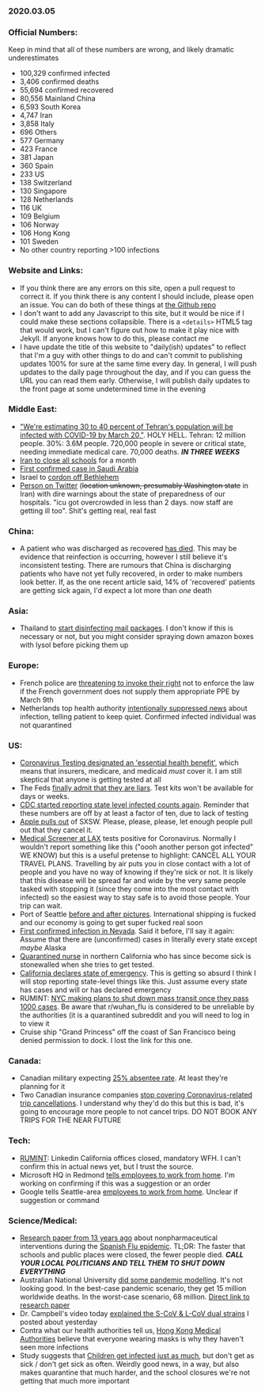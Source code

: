 ### 2020.03.05

### Official Numbers:

Keep in mind that all of these numbers are wrong, and likely dramatic
underestimates

* 100,329 confirmed infected
* 3,406 confirmed deaths
* 55,694 confirmed recovered
* 80,556 Mainland China
* 6,593 South Korea
* 4,747 Iran
* 3,858 Italy
* 696 Others
* 577 Germany
* 423 France
* 381 Japan
* 360 Spain
* 233 US
* 138 Switzerland
* 130 Singapore
* 128 Netherlands
* 116 UK
* 109 Belgium
* 106 Norway
* 106 Hong Kong
* 101 Sweden
* No other country reporting >100 infections

### Website and Links:

* If you think there are any errors on this site, open a pull request to
  correct it. If you think there is any content I should include, please
  open an issue. You can do both of these things at [the Github
repo](https://github.com/cvdailyupdates/cvdailyupdates.github.io)
* I don't want to add any Javascript to this site, but it would be nice
  if I could make these sections collapsible. There is a `<details>`
  HTML5 tag that would work, but I can't figure out how to make it play
  nice with Jekyll. If anyone knows how to do this, please contact me
* I have update the title of this website to "daily(ish) updates" to
  reflect that I'm a guy with other things to do and can't commit to
  publishing updates 100% for sure at the same time every day. In general,
  I will push updates to the daily page throughout the day, and if you
  can guess the URL you can read them early. Otherwise, I will publish
  daily updates to the front page at some undetermined time in the evening

### Middle East:

* ["We're estimating 30 to 40 percent of Tehran's population will be infected with COVID-19 by March 20,"](https://twitter.com/HeshmatAlavi/status/1235496800112586753). HOLY HELL. Tehran: 12 million people. 30%: 3.6M people. 720,000 people in severe or critical state, needing immediate medical care. 70,000 deaths. _**IN THREE WEEKS**_
* [Iran to close all
  schools](https://twitter.com/bnodesk/status/1235514853370052610?s=21)
  for a month
* [First confirmed case in Saudi
  Arabia](https://flutrackers.com/forum/forum/middle-east/saudi-arabia-ab/833053-saudi-arabia-announces-first-case-of-coronavirus)
* Israel to [cordon off
  Bethlehem](https://twitter.com/BNODesk/status/1235659957133074432?s=20)
* [Person on Twitter](https://twitter.com/AcidFastBacilli/status/1235575541564137475) (~~location unknown, presumably Washington state~~ in Iran) with dire warnings about the state of preparedness of our hospitals. "icu got overcrowded in less than 2 days. now staff are getting ill too". Shit's getting real, real fast

### China:

* A patient who was discharged as recovered [has
  died](https://www.scmp.com/news/china/society/article/3065091/coronavirus-recovered-patient-dies-china-reports-139-new-cases).
  This may be evidence that reinfection is occurring, however I still
  believe it's inconsistent testing. There are rumours that China is
  discharging patients who have not yet fully recovered, in order to make
  numbers look better. If, as the one recent article said, 14% of
  'recovered' patients are getting sick again, I'd expect a lot more than
  _one_ death

### Asia:

* Thailand to [start disinfecting mail
  packages](https://www.bangkokpost.com/thailand/general/1872344/thailand-begins-disinfecting-packages).
  I don't know if this is necessary or not, but you might consider
  spraying down amazon boxes with lysol before picking them up

### Europe:

* French police are [threatening to invoke their right](https://twitter.com/Deven_Intel/status/1235571307112214528)
  not to enforce the law if the French government does not supply them appropriate PPE by March 9th
* Netherlands top health authority [intentionally suppressed news](https://www.telegraaf.nl/video/1287078306/coronapatient-mocht-niks-zeggen-van-ggd) about
  infection, telling patient to keep quiet. Confirmed infected
  individual was not quarantined

### US:

* [Coronavirus Testing designated an 'essential health
  benefit'](https://twitter.com/francoordonez/status/1235276782477205504?s=21),
  which means that insurers, medicare, and medicaid _must_ cover it. I
  am still skeptical that anyone is getting tested at all
* The Feds [finally admit that they are liars](https://www.bloomberg.com/news/articles/2020-03-05/u-s-won-t-meet-coronavirus-test-rollout-goal-senators-say?utm_content=business&cmpid=socialflow-twitter-business&utm_medium=social&utm_source=twitter&utm_campaign=socialflow-organic). Test kits won't be available for days or weeks.
* [CDC started reporting state level infected counts
  again](https://www.cdc.gov/coronavirus/2019-ncov/cases-in-us.html).
  Reminder that these numbers are off by at least a factor of ten, due to
  lack of testing
* [Apple pulls
  out](https://appleosophy.com/2020/03/04/apple-gets-out-of-sxsw-due-to-coronavirus/)
  of SXSW. Please, please, please, let enough people pull out that they
  cancel it.
* [Medical Screener at
  LAX](https://www.nbcnews.com/health/health-news/medical-screener-lax-airport-tests-positive-coronavirus-n1149986)
  tests positive for Coronavirus. Normally I wouldn't report something
  like this ("oooh another person got infected" WE KNOW) but this is a
  useful pretense to highlight: CANCEL ALL YOUR TRAVEL PLANS. Travelling
  by air puts you in close contact with a lot of people and you have no
  way of knowing if they're sick or not. It is likely that this disease
  will be spread far and wide by the very same people tasked with stopping
  it (since they come into the most contact with infected) so the easiest
  way to stay safe is to avoid those people. Your trip can wait.
* Port of Seattle [before and after
  pictures](https://imgur.com/a/yCC9ASZ/). International shipping is
  fucked and our economy is going to get super fucked real soon
* [First confirmed infection in
  Nevada](https://www.kolotv.com/content/news/Report-First-coronavirus-case-confirmed-in-Nevada-568521011.html).
  Said it before, I'll say it again: Assume that there are (unconfirmed)
  cases in literally every state except _maybe_ Alaska
* [Quarantined
  nurse](https://twitter.com/mattdpearce/status/1235688983603994625)
  in northern California who has since become sick is
  stonewalled when she tries to get tested.
* [California declares state of
  emergency](https://www.reuters.com/article/us-health-coronavirus-usa/california-declares-emergency-over-coronavirus-as-death-toll-rises-in-u-s-idUSKBN20R28H?feedType=RSS&feedName=domesticNews&utm_source=reddit.com).
  This is getting so absurd I think I will stop reporting state-level
  things like this. Just assume every state has cases and will or has
  declared emergency
* RUMINT: [NYC making plans to shut down mass transit once they pass
  1000 cases](https://www.reddit.com/r/Wuhan_Flu/comments/fdx75y/nyc_mass_transit_shit_is_about_to_get_real/0).
  Be aware that r/wuhan_flu is considered to be unreliable by the
  authorities (it is a quarantined subreddit and you will need to log in
  to view it
* Cruise ship "Grand Princess" off the coast of San Francisco being
  denied permission to dock. I lost the link for this one. 


### Canada:

* Canadian military expecting [25% absentee
  rate](https://globalnews.ca/news/6631960/coronavirus-canadian-military-pandemic-planning/).
  At least they're planning for it
* Two Canadian insurance companies [stop covering Coronavirus-related trip cancellations](https://www.cbc.ca/news/business/coronavirus-manulife-tugo-travel-insurance-1.5486117).
  I understand why they'd do this but this is bad, it's going to encourage
  more people to not cancel trips. DO NOT BOOK ANY TRIPS FOR THE NEAR
  FUTURE

### Tech:

* [RUMINT](https://www.urbandictionary.com/define.php?term=rumint):
  Linkedin California offices closed, mandatory WFH. I can't confirm
  this in actual news yet, but I trust the source.
* Microsoft HQ in Redmond [tells employees to work from
  home](https://www.reddit.com/r/China_Flu/comments/fdo74s/microsoft_hq_asking_all_employees_to_work_from/).
  I'm working on confirming if this was a suggestion or an order
* Google tells Seattle-area [employees to work from
  home](https://twitter.com/DeItaOne/status/1235582509922074624?s=20).
  Unclear if suggestion or command

### Science/Medical:

* [Research paper from 13 years
  ago](https://jamanetwork.com/journals/jama/fullarticle/208354) about
  nonpharmaceutical interventions during the [Spanish Flu
  epidemic](https://en.wikipedia.org/wiki/Spanish_flu_epidemic). TL;DR:
  The faster that schools and public places were closed, the fewer people
  died. _**CALL YOUR LOCAL POLITICIANS AND TELL THEM TO SHUT DOWN EVERYTHING**_
* Australian National University [did some pandemic
  modelling](https://anu.prezly.com/coronavirus-is-highly-uncertain-and-the-costs-could-be-high).
  It's not looking good. In the best-case pandemic scenario, they get
  15 million worldwide deaths. In the worst-case scenario, 68 million.
  [Direct link to research paper](https://cdn.uc.assets.prezly.com/f608a96a-ca11-4a06-99ec-adb478629363/-/inline/no/)
* Dr. Campbell's video today [explained the S-CoV & L-CoV dual
  strains](https://www.youtube.com/watch?v=FYPZHA-UjUY) I posted about
  yesterday
* Contra what our health authorities tell us, [Hong Kong Medical
  Authorities](https://www.thestandard.com.hk/breaking-news/section/4/143091/Ho-Pak-leung-says-up-to-5pc-Wuhan-evacuees-may-be-infected)
  believe that everyone wearing masks is why they haven't seen more
  infections
* Study suggests that [Children get infected just as
  much](https://www.medrxiv.org/content/10.1101/2020.03.03.20028423v1),
  but don't get as sick / don't get sick as often. Weirdly good news, in
  a way, but also makes quarantine that much harder, and the school
  closures we're not getting that much more important
